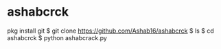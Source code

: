 # ashabcrck
pkg install git $ git clone https://github.com/Ashab16/ashabcrck $ ls $ cd ashabcrck $ python ashabcrack.py
